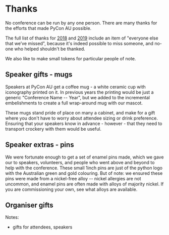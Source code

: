 # Thanks

No conference can be run by any one person. There are many thanks for the efforts that made PyCon AU possible. 

The full list of thanks for [2018](https://2018.pycon-au.org/news/pyconau-2018-over/) and [2019](https://2019.pycon-au.org/news/pycon-au-over/) include an item of "everyone else that we’ve missed", because it's indeed possible to miss someone, and no-one who helped shouldn't be thanked. 

We also like to make small tokens for particular people of note. 

## Speaker gifts - mugs

Speakers at PyCon AU get a coffee mug - a white ceramic cup with iconography printed on it. In previous years the printing would be just a generic "Conference Name -- Year", but we added to the incremental embelishments to create a full wrap-around mug with our mascot. 

These mugs stand pride of place on many a cabinet, and make for a gift where you don't have to worry about attendee sizing or drink preference. Ensuring that your speakers know in advance - however - that they need to transport crockery with them would be useful. 

## Speaker extras - pins

We were fortunate enough to get a set of enamel pins made, which we gave our to speakers, volunteers, and people who went above and beyond to help with the conference. These small 1inch pins are just of the python logo with the Australian green and gold colouring. But of note: we ensured these pins were made from a nickel-free alloy -- nickel allergies are not uncommon, and enamel pins are often made with alloys of majority nickel. If you are commissioning your own, see what alloys are available. 

## Organiser gifts



Notes: 

 * gifts for attendees, speakers


